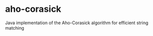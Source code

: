 aho-corasick
============

Java implementation of the Aho-Corasick algorithm for efficient string matching
